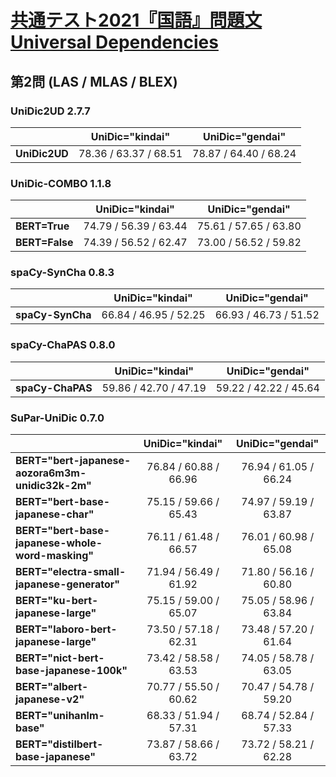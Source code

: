 [共通テスト2021『国語』問題文Universal Dependencies](https://github.com/KoichiYasuoka/UD-KyotsuTest2021Kokugo)
====

## 第2問 (LAS / MLAS / BLEX)

### UniDic2UD 2.7.7

|   |UniDic="kindai"|UniDic="gendai"|
|---|:-------------:|:-------------:|
|**UniDic2UD**|78.36 / 63.37 / 68.51|78.87 / 64.40 / 68.24|

### UniDic-COMBO 1.1.8

|   |UniDic="kindai"|UniDic="gendai"|
|---|:-------------:|:-------------:|
|**BERT=True** |74.79 / 56.39 / 63.44|75.61 / 57.65 / 63.80|
|**BERT=False**|74.39 / 56.52 / 62.47|73.00 / 56.52 / 59.82|

### spaCy-SynCha 0.8.3

|   |UniDic="kindai"|UniDic="gendai"|
|---|:-------------:|:-------------:|
|**spaCy-SynCha**|66.84 / 46.95 / 52.25|66.93 / 46.73 / 51.52|

### spaCy-ChaPAS 0.8.0

|   |UniDic="kindai"|UniDic="gendai"|
|---|:-------------:|:-------------:|
|**spaCy-ChaPAS**|59.86 / 42.70 / 47.19|59.22 / 42.22 / 45.64|

### SuPar-UniDic 0.7.0

|   |UniDic="kindai"|UniDic="gendai"|
|---|:-------------:|:-------------:|
|**BERT="bert-japanese-aozora6m3m-unidic32k-2m"**|76.84 / 60.88 / 66.96|76.94 / 61.05 / 66.24|
|**BERT="bert-base-japanese-char"**|75.15 / 59.66 / 65.43|74.97 / 59.19 / 63.87|
|**BERT="bert-base-japanese-whole-word-masking"**|76.11 / 61.48 / 66.57|76.01 / 60.98 / 65.08|
|**BERT="electra-small-japanese-generator"**|71.94 / 56.49 / 61.92|71.80 / 56.16 / 60.80|
|**BERT="ku-bert-japanese-large"**|75.15 / 59.00 / 65.07|75.05 / 58.96 / 63.84|
|**BERT="laboro-bert-japanese-large"**|73.50 / 57.18 / 62.31|73.48 / 57.20 / 61.64|
|**BERT="nict-bert-base-japanese-100k"**|73.42 / 58.58 / 63.53|74.05 / 58.78 / 63.05|
|**BERT="albert-japanese-v2"**|70.77 / 55.50 / 60.62|70.47 / 54.78 / 59.20|
|**BERT="unihanlm-base"**|68.33 / 51.94 / 57.31|68.74 / 52.84 / 57.33|
|**BERT="distilbert-base-japanese"**|73.87 / 58.66 / 63.72|73.72 / 58.21 / 62.28|

